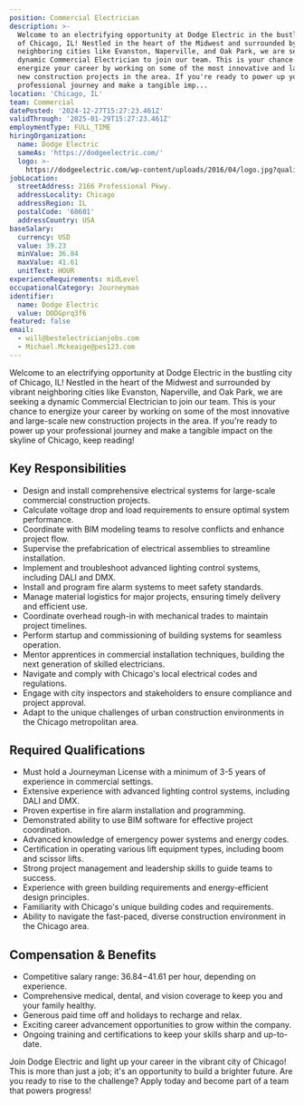 ```yaml
---
position: Commercial Electrician
description: >-
  Welcome to an electrifying opportunity at Dodge Electric in the bustling city
  of Chicago, IL! Nestled in the heart of the Midwest and surrounded by vibrant
  neighboring cities like Evanston, Naperville, and Oak Park, we are seeking a
  dynamic Commercial Electrician to join our team. This is your chance to
  energize your career by working on some of the most innovative and large-scale
  new construction projects in the area. If you're ready to power up your
  professional journey and make a tangible imp...
location: 'Chicago, IL'
team: Commercial
datePosted: '2024-12-27T15:27:23.461Z'
validThrough: '2025-01-29T15:27:23.461Z'
employmentType: FULL_TIME
hiringOrganization:
  name: Dodge Electric
  sameAs: 'https://dodgeelectric.com/'
  logo: >-
    https://dodgeelectric.com/wp-content/uploads/2016/04/logo.jpg?quality=100.3022012111021
jobLocation:
  streetAddress: 2166 Professional Pkwy.
  addressLocality: Chicago
  addressRegion: IL
  postalCode: '60601'
  addressCountry: USA
baseSalary:
  currency: USD
  value: 39.23
  minValue: 36.84
  maxValue: 41.61
  unitText: HOUR
experienceRequirements: midLevel
occupationalCategory: Journeyman
identifier:
  name: Dodge Electric
  value: DODGprq3f6
featured: false
email:
  - will@bestelectricianjobs.com
  - Michael.Mckeaige@pes123.com
---
```




Welcome to an electrifying opportunity at Dodge Electric in the bustling city of Chicago, IL! Nestled in the heart of the Midwest and surrounded by vibrant neighboring cities like Evanston, Naperville, and Oak Park, we are seeking a dynamic Commercial Electrician to join our team. This is your chance to energize your career by working on some of the most innovative and large-scale new construction projects in the area. If you're ready to power up your professional journey and make a tangible impact on the skyline of Chicago, keep reading!

## Key Responsibilities
- Design and install comprehensive electrical systems for large-scale commercial construction projects.
- Calculate voltage drop and load requirements to ensure optimal system performance.
- Coordinate with BIM modeling teams to resolve conflicts and enhance project flow.
- Supervise the prefabrication of electrical assemblies to streamline installation.
- Implement and troubleshoot advanced lighting control systems, including DALI and DMX.
- Install and program fire alarm systems to meet safety standards.
- Manage material logistics for major projects, ensuring timely delivery and efficient use.
- Coordinate overhead rough-in with mechanical trades to maintain project timelines.
- Perform startup and commissioning of building systems for seamless operation.
- Mentor apprentices in commercial installation techniques, building the next generation of skilled electricians.
- Navigate and comply with Chicago's local electrical codes and regulations.
- Engage with city inspectors and stakeholders to ensure compliance and project approval.
- Adapt to the unique challenges of urban construction environments in the Chicago metropolitan area.

## Required Qualifications
- Must hold a Journeyman License with a minimum of 3-5 years of experience in commercial settings.
- Extensive experience with advanced lighting control systems, including DALI and DMX.
- Proven expertise in fire alarm installation and programming.
- Demonstrated ability to use BIM software for effective project coordination.
- Advanced knowledge of emergency power systems and energy codes.
- Certification in operating various lift equipment types, including boom and scissor lifts.
- Strong project management and leadership skills to guide teams to success.
- Experience with green building requirements and energy-efficient design principles.
- Familiarity with Chicago's unique building codes and requirements.
- Ability to navigate the fast-paced, diverse construction environment in the Chicago area.

## Compensation & Benefits
- Competitive salary range: $36.84-$41.61 per hour, depending on experience.
- Comprehensive medical, dental, and vision coverage to keep you and your family healthy.
- Generous paid time off and holidays to recharge and relax.
- Exciting career advancement opportunities to grow within the company.
- Ongoing training and certifications to keep your skills sharp and up-to-date.

Join Dodge Electric and light up your career in the vibrant city of Chicago! This is more than just a job; it's an opportunity to build a brighter future. Are you ready to rise to the challenge? Apply today and become part of a team that powers progress!